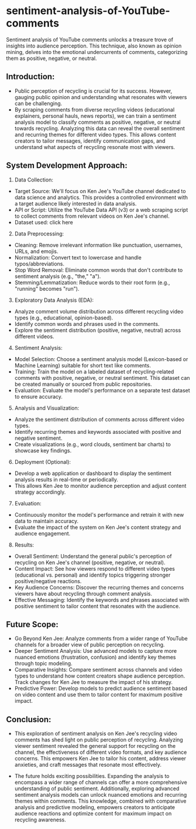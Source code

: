 # sentiment-analysis-of-YouTube-comments
Sentiment analysis of YouTube comments unlocks a treasure trove of insights into audience perception. This technique, also known as opinion mining, delves into the emotional undercurrents of comments, categorizing them as positive, negative, or neutral.

## Introduction:
* Public perception of recycling is crucial for its success. However, gauging public opinion and understanding what resonates with viewers can be challenging. 
* By scraping comments from diverse recycling videos (educational explainers, personal hauls, news reports), we can train a sentiment analysis model to classify comments as positive, negative, or neutral towards recycling. Analyzing this data can reveal the overall sentiment and recurring themes for different video types. This allows content creators to tailor messages, identify communication gaps, and understand what aspects of recycling resonate most with viewers.

## System Development Approach:
1. Data Collection:
* Target Source: We'll focus on Ken Jee's YouTube channel dedicated to data science and analytics. This provides a controlled environment with a target audience likely interested in data analysis.
* API or Script: Utilize the YouTube Data API (v3) or a web scraping script to collect comments from relevant videos on Ken Jee's channel.
* Dataset used: click here
2. Data Preprocessing:
* Cleaning: Remove irrelevant information like punctuation, usernames, URLs, and emojis.
* Normalization: Convert text to lowercase and handle typos/abbreviations.
* Stop Word Removal: Eliminate common words that don't contribute to sentiment analysis (e.g., "the," "a").
* Stemming/Lemmatization: Reduce words to their root form (e.g., "running" becomes "run").
3. Exploratory Data Analysis (EDA):
* Analyze comment volume distribution across different recycling video types (e.g., educational, opinion-based).
* Identify common words and phrases used in the comments.
* Explore the sentiment distribution (positive, negative, neutral) across different videos.
4. Sentiment Analysis:
* Model Selection: Choose a sentiment analysis model (Lexicon-based or Machine Learning) suitable for short text like comments.
* Training: Train the model on a labeled dataset of recycling-related comments with positive, negative, or neutral sentiment. This dataset can be created manually or sourced from public repositories.
* Evaluation: Evaluate the model's performance on a separate test dataset to ensure accuracy.
5. Analysis and Visualization:
* Analyze the sentiment distribution of comments across different video types.
* Identify recurring themes and keywords associated with positive and negative sentiment.
* Create visualizations (e.g., word clouds, sentiment bar charts) to showcase key findings.
6. Deployment (Optional):
* Develop a web application or dashboard to display the sentiment analysis results in real-time or periodically.
* This allows Ken Jee to monitor audience perception and adjust content strategy accordingly.
7. Evaluation:
* Continuously monitor the model's performance and retrain it with new data to maintain accuracy.
* Evaluate the impact of the system on Ken Jee's content strategy and audience engagement.
8. Results:
* Overall Sentiment: Understand the general public's perception of recycling on Ken Jee's channel (positive, negative, or neutral).
* Content Impact: See how viewers respond to different video types (educational vs. personal) and identify topics triggering stronger positive/negative reactions.
* Key Audience Concerns: Discover the recurring themes and concerns viewers have about recycling through comment analysis.
* Effective Messaging: Identify the keywords and phrases associated with positive sentiment to tailor content that resonates with the audience.

## Future Scope:
* Go Beyond Ken Jee: Analyze comments from a wider range of YouTube channels for a broader view of public perception on recycling.
* Deeper Sentiment Analysis: Use advanced models to capture more nuanced emotions (frustration, confusion) and identify key themes through topic modeling.
* Comparative Insights: Compare sentiment across channels and video types to understand how content creators shape audience perception. Track changes for Ken Jee to measure the impact of his strategy.
* Predictive Power: Develop models to predict audience sentiment based on video content and use them to tailor content for maximum positive impact.

## Conclusion:
* This exploration of sentiment analysis on Ken Jee's recycling video comments has shed light on public perception of recycling. Analyzing viewer sentiment revealed the general support for recycling on the channel, the effectiveness of different video formats, and key audience concerns. This empowers Ken Jee to tailor his content, address viewer anxieties, and craft messages that resonate most effectively.

* The future holds exciting possibilities. Expanding the analysis to encompass a wider range of channels can offer a more comprehensive understanding of public sentiment. Additionally, exploring advanced sentiment analysis models can unlock nuanced emotions and recurring themes within comments. This knowledge, combined with comparative analysis and predictive modeling, empowers creators to anticipate audience reactions and optimize content for maximum impact on recycling awareness.


